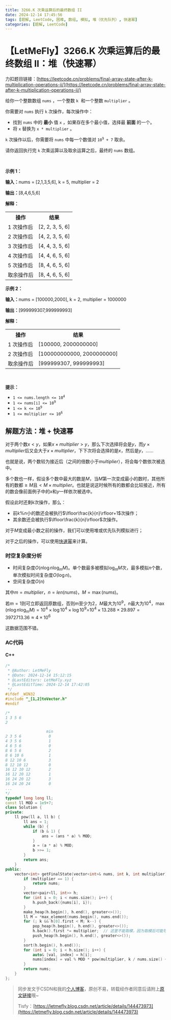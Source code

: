 ```yaml
---
title: 3266.K 次乘运算后的最终数组 II
date: 2024-12-14 17:45:56
tags: [题解, LeetCode, 困难, 数组, 模拟, 堆（优先队列）, 快速幂]
categories: [题解, LeetCode]
---
```


# 【LetMeFly】3266.K 次乘运算后的最终数组 II：堆（快速幂）

力扣题目链接：[https://leetcode.cn/problems/final-array-state-after-k-multiplication-operations-ii/](https://leetcode.cn/problems/final-array-state-after-k-multiplication-operations-ii/)

<p>给你一个整数数组&nbsp;<code>nums</code>&nbsp;，一个整数&nbsp;<code>k</code>&nbsp;&nbsp;和一个整数&nbsp;<code>multiplier</code>&nbsp;。</p>

<p>你需要对 <code>nums</code>&nbsp;执行 <code>k</code>&nbsp;次操作，每次操作中：</p>

<ul>
	<li>找到 <code>nums</code>&nbsp;中的 <strong>最小</strong>&nbsp;值&nbsp;<code>x</code>&nbsp;，如果存在多个最小值，选择最 <strong>前面</strong>&nbsp;的一个。</li>
	<li>将 <code>x</code>&nbsp;替换为&nbsp;<code>x * multiplier</code>&nbsp;。</li>
</ul>

<p><code>k</code>&nbsp;次操作以后，你需要将 <code>nums</code>&nbsp;中每一个数值对&nbsp;<code>10<sup>9</sup> + 7</code>&nbsp;取余。</p>

<p>请你返回执行完 <code>k</code>&nbsp;次乘运算以及取余运算之后，最终的 <code>nums</code>&nbsp;数组。</p>

<p>&nbsp;</p>

<p><strong class="example">示例 1：</strong></p>

<div class="example-block">
<p><span class="example-io"><b>输入：</b>nums = [2,1,3,5,6], k = 5, multiplier = 2</span></p>

<p><span class="example-io"><b>输出：</b>[8,4,6,5,6]</span></p>

<p><strong>解释：</strong></p>

<table>
	<tbody>
		<tr>
			<th>操作</th>
			<th>结果</th>
		</tr>
		<tr>
			<td>1 次操作后</td>
			<td>[2, 2, 3, 5, 6]</td>
		</tr>
		<tr>
			<td>2 次操作后</td>
			<td>[4, 2, 3, 5, 6]</td>
		</tr>
		<tr>
			<td>3 次操作后</td>
			<td>[4, 4, 3, 5, 6]</td>
		</tr>
		<tr>
			<td>4 次操作后</td>
			<td>[4, 4, 6, 5, 6]</td>
		</tr>
		<tr>
			<td>5 次操作后</td>
			<td>[8, 4, 6, 5, 6]</td>
		</tr>
		<tr>
			<td>取余操作后</td>
			<td>[8, 4, 6, 5, 6]</td>
		</tr>
	</tbody>
</table>
</div>

<p><strong class="example">示例 2：</strong></p>

<div class="example-block">
<p><span class="example-io"><b>输入：</b>nums = [100000,2000], k = 2, multiplier = 1000000</span></p>

<p><span class="example-io"><b>输出：</b>[999999307,999999993]</span></p>

<p><strong>解释：</strong></p>

<table>
	<tbody>
		<tr>
			<th>操作</th>
			<th>结果</th>
		</tr>
		<tr>
			<td>1 次操作后</td>
			<td>[100000, 2000000000]</td>
		</tr>
		<tr>
			<td>2 次操作后</td>
			<td>[100000000000, 2000000000]</td>
		</tr>
		<tr>
			<td>取余操作后</td>
			<td>[999999307, 999999993]</td>
		</tr>
	</tbody>
</table>
</div>

<p>&nbsp;</p>

<p><strong>提示：</strong></p>

<ul>
	<li><code>1 &lt;= nums.length &lt;= 10<sup>4</sup></code></li>
	<li><code>1 &lt;= nums[i] &lt;= 10<sup>9</sup></code></li>
	<li><code>1 &lt;= k &lt;= 10<sup>9</sup></code></li>
	<li><code>1 &lt;= multiplier &lt;= 10<sup>6</sup></code></li>
</ul>


    
## 解题方法：堆 + 快速幂

对于两个数$x\lt y$，如果$x\times multiplier\gt y$，那么下次选择将会是$y$，而$y\times multiplier$后又会大于$x\times multiplier$，下下次将会选择的是$x$，然后是$y$，......

也就是说，两个数较为接近后（之间的倍数小于$multiplier$），将会每个数依次被选中。

多个数也一样，假设多个数中最大的数是$M$，当$M$第一次变成最小的数时，其他所有的数都$\geq M$且$\lt M\times multiplier$。也就是说这时候所有的数都会比较接近，所有的数会像前面例子中的$x$和$y$一样依次被选中。

假设此时还剩$k$次操作，那么：

+ 前$k\% n$小的数还会被执行$\lfloor\frac{k}{n}\rfloor+1$次操作；
+ 其余数还会被执行$\lfloor\frac{k}{n}\rfloor$次操作。

对于$M$变成最小数之前的操作，我们可以使用堆或优先队列模拟进行；

对于之后的操作，可以使用[快速幂](https://letmefly.xyz/Notes/ACM/Problems/%E5%BF%AB%E9%80%9F%E5%B9%82/)来计算。

### 时空复杂度分析

+ 时间复杂度$O(n\log n\log_mM)$。单个数最多被模拟$\log_m M$次，最多模拟$n$个数，单次模拟时间复杂度$O(\log n)$。
+ 空间复杂度$O(n)$

其中$m=multiplier$，$n=len(nums)$，$M=\max(nums)$。

若$m=1$则可立即返回原数组，否则$m$至少为$2$，$M$最大为$10^9$，$n$最大为$10^4$，$\max(n\log n\log_mM)=10^4\times \log 10^4\times \log 10^9$=$10^4\times 13.288\times 29.897=3972713.36\approx4\times 10^6$

这数据范围不错。

### AC代码

#### C++

```cpp
/*
 * @Author: LetMeFly
 * @Date: 2024-12-14 15:12:15
 * @LastEditors: LetMeFly.xyz
 * @LastEditTime: 2024-12-14 17:42:05
 */
#ifdef _WIN32
#include "_[1,2]toVector.h"
#endif

/* 
1 3 5 6
2

                  min
2 3 5 6            0
4 3 5 6            1
4 6 5 6            0
8 6 5 6            2
8 6 10 6           1
8 12 10 6          3
8 12 10 12         0
16 12 10 12        2
16 12 20 12        1
16 24 20 12        3
16 24 20 24        0
...
*/
typedef long long ll;
const ll MOD = 1e9+7;
class Solution {
private:
    ll pow(ll a, ll b) {
        ll ans = 1;
        while (b) {
            if (b & 1) {
                ans = (ans * a) % MOD;
            }
            a = (a * a) % MOD;
            b >>= 1;
        }
        return ans;
    }
public:
    vector<int> getFinalState(vector<int>& nums, int k, int multiplier) {
        if (multiplier == 1) {
            return nums;
        }
        vector<pair<ll, int>> h;
        for (int i = 0; i < nums.size(); i++) {
            h.push_back({nums[i], i});
        }
        make_heap(h.begin(), h.end(), greater<>());
        ll M = *max_element(nums.begin(), nums.end());
        for (; k && h[0].first < M; k--) {
            pop_heap(h.begin(), h.end(), greater<>());
            h.back().first *= multiplier;  // 这里不能取模，因为取模后可能导致一个本来大于M的数又小于M了。
            push_heap(h.begin(), h.end(), greater<>());
        }
        sort(h.begin(), h.end());
        for (int i = 0; i < h.size(); i++) {
            auto& [val, index] = h[i];
            nums[index] = val % MOD * pow(multiplier, k / nums.size() + (i < k % nums.size())) % MOD;
        }
        return nums;
    }
};
```

> 同步发文于CSDN和我的[个人博客](https://blog.letmefly.xyz/)，原创不易，转载经作者同意后请附上[原文链接](https://blog.letmefly.xyz/2024/12/14/LeetCode%203266.K%E6%AC%A1%E4%B9%98%E8%BF%90%E7%AE%97%E5%90%8E%E7%9A%84%E6%9C%80%E7%BB%88%E6%95%B0%E7%BB%84II/)哦~
>
> Tisfy：[https://letmefly.blog.csdn.net/article/details/144473973](https://letmefly.blog.csdn.net/article/details/144473973)
